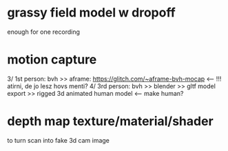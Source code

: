 # grassy field model w dropoff
enough for one recording

# motion capture

3/ 1st person: bvh >> aframe: https://glitch.com/~aframe-bvh-mocap <-- !!! atirni, de jo lesz hovs menti?
4/ 3rd person: bvh >> blender >> gltf model export >> rigged 3d animated human model <-- make human?

# depth map texture/material/shader
to turn scan into fake 3d cam image
